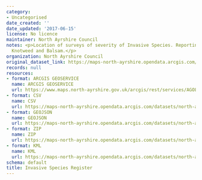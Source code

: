 ```yaml
---
category:
- Uncategorised
date_created: ''
date_updated: '2017-06-15'
license: No licence
maintainer: North Ayrshire Council
notes: <p>Location of surveys of severity of Invasive Species. Reporting on Hogweed,
  Knotweed and Balsam.</p>
organization: North Ayrshire Council
original_dataset_link: https://maps-north-ayrshire.opendata.arcgis.com/maps/north-ayrshire::invasive-species-register
records: null
resources:
- format: ARCGIS GEOSERVICE
  name: ARCGIS GEOSERVICE
  url: https://www.maps.north-ayrshire.gov.uk/arcgis/rest/services/AGOL/Open_Data_Portal2/MapServer/10
- format: CSV
  name: CSV
  url: https://maps-north-ayrshire.opendata.arcgis.com/datasets/north-ayrshire::invasive-species-register.csv?outSR=%7B%22latestWkid%22%3A27700%2C%22wkid%22%3A27700%7D
- format: GEOJSON
  name: GEOJSON
  url: https://maps-north-ayrshire.opendata.arcgis.com/datasets/north-ayrshire::invasive-species-register.geojson?outSR=%7B%22latestWkid%22%3A27700%2C%22wkid%22%3A27700%7D
- format: ZIP
  name: ZIP
  url: https://maps-north-ayrshire.opendata.arcgis.com/datasets/north-ayrshire::invasive-species-register.zip?outSR=%7B%22latestWkid%22%3A27700%2C%22wkid%22%3A27700%7D
- format: KML
  name: KML
  url: https://maps-north-ayrshire.opendata.arcgis.com/datasets/north-ayrshire::invasive-species-register.kml?outSR=%7B%22latestWkid%22%3A27700%2C%22wkid%22%3A27700%7D
schema: default
title: Invasive Species Register
---
```

